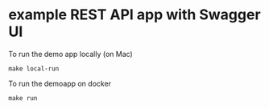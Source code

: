 
# example REST API app with Swagger UI


To run the demo app locally (on Mac)

```
make local-run
```

To run the demoapp on docker
```
make run
```


